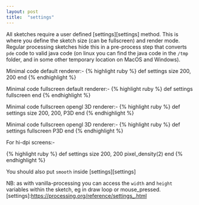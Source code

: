 ```yaml
---
layout: post
title:  "settings"
---
```

All sketches require a user defined [settings][settings] method. This is where you define the sketch size (can be fullscreen) and render mode. Regular processing sketches hide this in a pre-process step that converts `pde` code to valid java code (on linux you can find the java code in the `/tmp` folder, and in some other temporary location on MacOS and Windows).

Minimal code default renderer:-
{% highlight ruby %}
def settings
  size 200, 200
end
{% endhighlight %}

Minimal code fullscreen default renderer:-
{% highlight ruby %}
def settings
  fullscreen
end
{% endhighlight %}

Minimal code fullscreen opengl 3D renderer:-
{% highlight ruby %}
def settings
  size 200, 200, P3D
end
{% endhighlight %}

Minimal code fullscreen opengl 3D renderer:-
{% highlight ruby %}
def settings
  fullscreen P3D
end
{% endhighlight %}

For hi-dpi screens:-

{% highlight ruby %}
def settings
  size 200, 200
  pixel_density(2)
end
{% endhighlight %}

You should also put `smooth` inside [settings][settings]

NB: as with vanilla-processing you can access the `width` and `height` variables within the sketch, eg in draw loop or mouse_pressed.
[settings]:https://processing.org/reference/settings_.html
